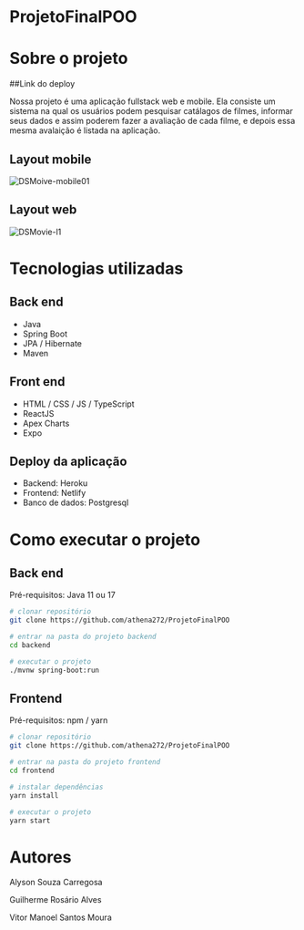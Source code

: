 # ProjetoFinalPOO
# Sobre o projeto
##Link do deploy


Nossa projeto é uma aplicação fullstack web e mobile. Ela consiste um sistema na qual os usuários podem pesquisar catálagos de filmes, informar seus dados e assim poderem fazer a avaliação de cada filme, e depois essa mesma avalaição é listada na aplicação.

## Layout mobile
![DSMoive-mobile01](https://user-images.githubusercontent.com/58920070/194927838-258ef5af-7177-47eb-a0b7-78af6dbf1141.png)

## Layout web
![DSMovie-l1](https://user-images.githubusercontent.com/58920070/194927884-a4e98fda-509b-4d02-8f23-3577b682154b.png)

# Tecnologias utilizadas
## Back end
- Java
- Spring Boot
- JPA / Hibernate
- Maven
## Front end
- HTML / CSS / JS / TypeScript
- ReactJS
- Apex Charts
- Expo
## Deploy da aplicação
- Backend: Heroku
- Frontend: Netlify
- Banco de dados: Postgresql

# Como executar o projeto

## Back end
Pré-requisitos: Java 11 ou 17

```bash
# clonar repositório
git clone https://github.com/athena272/ProjetoFinalPOO

# entrar na pasta do projeto backend
cd backend

# executar o projeto
./mvnw spring-boot:run
```

## Frontend 
Pré-requisitos: npm / yarn

```bash
# clonar repositório
git clone https://github.com/athena272/ProjetoFinalPOO

# entrar na pasta do projeto frontend 
cd frontend

# instalar dependências
yarn install

# executar o projeto
yarn start
```

# Autores
Alyson Souza Carregosa

Guilherme Rosário Alves

Vitor Manoel Santos Moura


